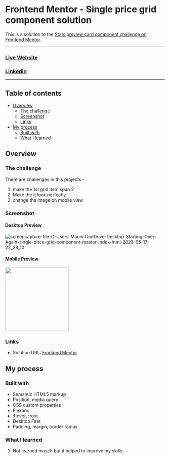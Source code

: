 # Frontend Mentor - Single price grid component solution
This is a solution to the [Stats preview card component challenge on Frontend Mentor](https://www.frontendmentor.io/profile/ManikMaity).

<hr>

### [Live Website](https://manikmaity.github.io/single-price-grid-component-solution/)
### [Linkedin](https://www.linkedin.com/in/manikmaity/)
<hr>

## Table of contents

- [Overview](#overview)
  - [The challenge](#the-challenge)
  - [Screenshot](#screenshot)
  - [Links](#links)
- [My process](#my-process)
  - [Built with](#built-with)
  - [What I learned](#what-i-learned)

## Overview

### The challenge
There are challenges in this projects -
  1. make the 1st grid item span 2
  2. Make the it look perfectly
  3. change the image on mobile view

### Screenshot
#### Desktop Preview
![screencapture-file-C-Users-Manik-OneDrive-Desktop-Starting-Over-Again-single-price-grid-component-master-index-html-2023-05-17-22_28_10](https://github.com/ManikMaity/single-price-grid-component-solution/assets/110734724/cb2c3d18-7b56-4565-b99e-119408571cb2)


#### Mobile Preview
<img src="https://github.com/ManikMaity/single-price-grid-component-solution/assets/110734724/4f8c3d6d-aae4-46fc-8ff2-77ab91c1a70d" width="200" />


### Links
- Solution URL: [Frontend Mentor](https://www.frontendmentor.io/profile/ManikMaity)


## My process

### Built with
- Semantic HTML5 markup
- Position, media query
- CSS custom properties
- Flexbox
- :hover, :root
- Desktop First 
- Padding, margin, border radius

### What I learned
  1. Not learned musch but it helped to improve my skills
